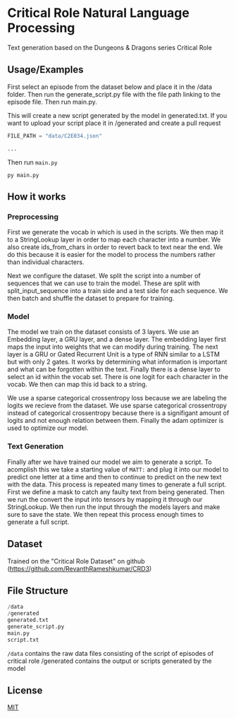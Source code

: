 
# Critical Role Natural Language Processing

Text generation based on the Dungeons & Dragons series Critical Role




## Usage/Examples

First select an episode from the dataset below and place it in the /data folder. Then run the generate_script.py file with the file path linking to the episode file. Then run main.py.

This will create a new script generated by the model in generated.txt. If you want to upload your script place it in /generated and create a pull request

```py
FILE_PATH = "data/C2E034.json"

...
```
Then run `main.py`
```shell
py main.py
```


## How it works

### Preprocessing
First we generate the vocab in which is used in the scripts. We then map it to a StringLookup layer in order to map each character into a number. We also create ids_from_chars in order to revert back to text near the end. We do this because it is easier for the model to process the numbers rather than individual characters.

Next we configure the dataset. We split the script into a number of sequences that we can use to train the model. These are split with split_input_sequence into a train side and a test side for each sequence. We then batch and shuffle the dataset to prepare for training.


### Model

The model we train on the dataset consists of 3 layers. We use an Embedding layer, a GRU layer, and a dense layer. The embedding layer first maps the input into weights that we can modify during training. The next layer is a GRU or Gated Recurrent Unit is a type of RNN similar to a LSTM but with only 2 gates. It works by determining what information is important and what can be forgotten within the text. Finally there is a dense layer to select an id within the vocab set. There is one logit for each character in the vocab. We then can map this id back to a string.

We use a sparse categorical crossentropy loss because we are labeling the logits we recieve from the dataset. We use sparse categorical crossentropy instead of categorical crossentropy because there is a signifigant amount of logits and not enough relation between them. Finally the adam optimizer is used to optimize our model.


### Text Generation

Finally after we have trained our model we aim to generate a script. To acomplish this we take a starting value of `MATT:` and plug it into our model to predict one letter at a time and then to continue to predict on the new text with the data. This process is repeated many times to generate a full script. First we define a mask to catch any faulty text from being generated. Then we run the convert the input into tensors by mapping it through our StringLookup. We then run the input through the models layers and make sure to save the state. We then repeat this process enough times to generate a full script.


## Dataset

Trained on the "Critical Role Dataset" on github (https://github.com/RevanthRameshkumar/CRD3)

## File Structure

```py
/data
/generated
generated.txt
generate_script.py
main.py
script.txt
```
`/data` contains the raw data files consisting of the script of episodes of critical role /generated contains the output or scripts generated by the model




## License

[MIT](https://choosealicense.com/licenses/mit/)


